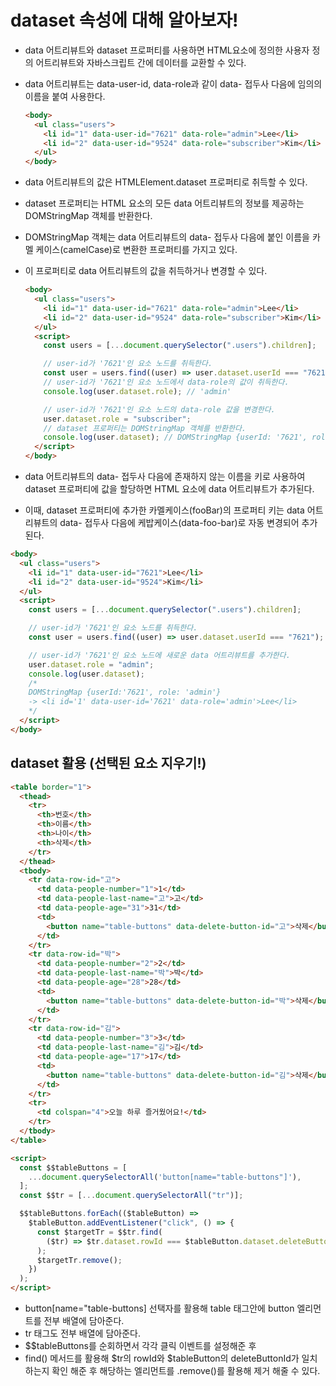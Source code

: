 # dataset 속성에 대해 알아보자!

- data 어트리뷰트와 dataset 프로퍼티를 사용하면 HTML요소에 정의한 사용자 정의 어트리뷰트와 자바스크립트 간에 데이터를 교환할 수 있다.
- data 어트리뷰트는 data-user-id, data-role과 같이 data- 접두사 다음에 임의의 이름을 붙여 사용한다.

  ```html
  <body>
    <ul class="users">
      <li id="1" data-user-id="7621" data-role="admin">Lee</li>
      <li id="2" data-user-id="9524" data-role="subscriber">Kim</li>
    </ul>
  </body>
  ```

- data 어트리뷰트의 값은 HTMLElement.dataset 프로퍼티로 취득할 수 있다.
- dataset 프로퍼티는 HTML 요소의 모든 data 어트리뷰트의 정보를 제공하는 DOMStringMap 객체를 반환한다.
- DOMStringMap 객체는 data 어트리뷰트의 data- 접두사 다음에 붙인 이름을 카멜 케이스(camelCase)로 변환한 프로퍼티를 가지고 있다.
- 이 프로퍼티로 data 어트리뷰트의 값을 취득하거나 변경할 수 있다.

  ```html
  <body>
    <ul class="users">
      <li id="1" data-user-id="7621" data-role="admin">Lee</li>
      <li id="2" data-user-id="9524" data-role="subscriber">Kim</li>
    </ul>
    <script>
      const users = [...document.querySelector(".users").children];

      // user-id가 '7621'인 요소 노드를 취득한다.
      const user = users.find((user) => user.dataset.userId === "7621");
      // user-id가 '7621'인 요소 노드에서 data-role의 값이 취득한다.
      console.log(user.dataset.role); // 'admin'

      // user-id가 '7621'인 요소 노드의 data-role 값을 변경한다.
      user.dataset.role = "subscriber";
      // dataset 프로퍼티는 DOMStringMap 객체를 반환한다.
      console.log(user.dataset); // DOMStringMap {userId: '7621', role: 'subscriber'}
    </script>
  </body>
  ```

- data 어트리뷰트의 data- 접두사 다음에 존재하지 않는 이름을 키로 사용하여 dataset 프로퍼티에 값을 할당하면 HTML 요소에 data 어트리뷰트가 추가된다.
- 이때, dataset 프로퍼티에 추가한 카멜케이스(fooBar)의 프로퍼티 키는 data 어트리뷰트의 data- 접두사 다음에 케밥케이스(data-foo-bar)로 자동 변경되어 추가된다.

```html
<body>
  <ul class="users">
    <li id="1" data-user-id="7621">Lee</li>
    <li id="2" data-user-id="9524">Kim</li>
  </ul>
  <script>
    const users = [...document.querySelector(".users").children];

    // user-id가 '7621'인 요소 노드를 취득한다.
    const user = users.find((user) => user.dataset.userId === "7621");

    // user-id가 '7621'인 요소 노드에 새로운 data 어트리뷰트를 추가한다.
    user.dataset.role = "admin";
    console.log(user.dataset);
    /*
    DOMStringMap {userId:'7621', role: 'admin'}
    -> <li id='1' data-user-id='7621' data-role='admin'>Lee</li>
    */
  </script>
</body>
```

## dataset 활용 (선택된 요소 지우기!)

```html
<table border="1">
  <thead>
    <tr>
      <th>번호</th>
      <th>이름</th>
      <th>나이</th>
      <th>삭제</th>
    </tr>
  </thead>
  <tbody>
    <tr data-row-id="고">
      <td data-people-number="1">1</td>
      <td data-people-last-name="고">고</td>
      <td data-people-age="31">31</td>
      <td>
        <button name="table-buttons" data-delete-button-id="고">삭제</button>
      </td>
    </tr>
    <tr data-row-id="박">
      <td data-people-number="2">2</td>
      <td data-people-last-name="박">박</td>
      <td data-people-age="28">28</td>
      <td>
        <button name="table-buttons" data-delete-button-id="박">삭제</button>
      </td>
    </tr>
    <tr data-row-id="김">
      <td data-people-number="3">3</td>
      <td data-people-last-name="김">김</td>
      <td data-people-age="17">17</td>
      <td>
        <button name="table-buttons" data-delete-button-id="김">삭제</button>
      </td>
    </tr>
    <tr>
      <td colspan="4">오늘 하루 즐거웠어요!</td>
    </tr>
  </tbody>
</table>
```

```html
<script>
  const $$tableButtons = [
    ...document.querySelectorAll('button[name="table-buttons"]'),
  ];
  const $$tr = [...document.querySelectorAll("tr")];

  $$tableButtons.forEach(($tableButton) =>
    $tableButton.addEventListener("click", () => {
      const $targetTr = $$tr.find(
        ($tr) => $tr.dataset.rowId === $tableButton.dataset.deleteButtonId
      );
      $targetTr.remove();
    })
  );
</script>
```

- button[name="table-buttons] 선택자를 활용해 table 태그안에 button 엘리먼트를 전부 배열에 담아준다.
- tr 태그도 전부 배열에 담아준다.
- $$tableButtons를 순회하면서 각각 클릭 이벤트를 설정해준 후
- find() 메서드를 활용해 $tr의 rowId와 $tableButton의 deleteButtonId가 일치하는지 확인 해준 후 해당하는 엘리먼트를 .remove()를 활용해 제거 해줄 수 있다.
